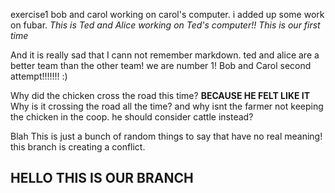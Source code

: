 exercise1
bob and carol working on carol's computer. i added up some work on fubar.
*This is Ted and Alice working on Ted's computer!! This is our first time*

And it is really sad that I cann not remember markdown.
ted and alice are a better team than the other team! we are number 1!
Bob and Carol second attempt!!!!!!! :)

Why did the chicken cross the road this time? **BECAUSE HE FELT LIKE IT**
Why is it crossing the road all the time? and why isnt the farmer not keeping the chicken in the coop. he should consider cattle instead?

Blah This is just a bunch of random things to say that have no real meaning!
this branch is creating a conflict.
## HELLO THIS IS OUR BRANCH ## 

